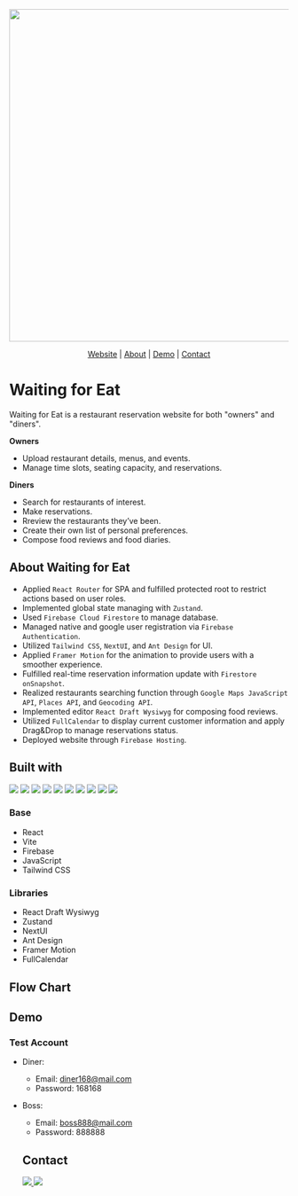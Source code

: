 <div align="center">
<img src="https://github.com/HsiaoChuanWang/Eat-Project/assets/140884229/ba2a5a80-b72b-49ae-82e9-2cdb38c96cd6" style="width:600px">
</div>
<p align="center">
 <a href="https://waiting-for-eat.web.app/">Website</a> | <a href=#waiting-for-eat>About</a> | <a href="#demo">Demo</a> | <a href="#contact">Contact</a>
</p>

# Waiting for Eat
Waiting for Eat is a restaurant reservation website for both "owners" and "diners".</br>


**Owners**
- Upload restaurant details, menus, and events.
- Manage time slots, seating capacity, and reservations.

**Diners**
- Search for restaurants of interest.
- Make reservations.
- Rreview the restaurants they’ve been.
- Create their own list of personal preferences.
- Compose food reviews and food diaries.

## About Waiting for Eat
- Applied `React Router` for SPA and fulfilled protected root to restrict actions based on user roles.
- Implemented global state managing with `Zustand`.
- Used `Firebase Cloud Firestore` to manage database.
- Managed native and google user registration via `Firebase Authentication`.
- Utilized `Tailwind CSS`, `NextUI`, and `Ant Design` for UI.
- Applied `Framer Motion` for the animation to provide users with a smoother experience.
- Fulfilled real-time reservation information update with `Firestore onSnapshot`.
- Realized restaurants searching function through `Google Maps JavaScript API`, `Places API`, and `Geocoding API`.
- Implemented editor `React Draft Wysiwyg` for composing food reviews.
- Utilized `FullCalendar` to display current customer information and apply Drag&Drop to manage reservations status.
- Deployed website through `Firebase Hosting`.

## Built with
![](https://img.shields.io/badge/React-61DAFB.svg?style=for-the-badge&logo=React&logoColor=black)
![](https://img.shields.io/badge/React%20Router-CA4245.svg?style=for-the-badge&logo=React-Router&logoColor=white)
![](https://img.shields.io/badge/Vite-646CFF.svg?style=for-the-badge&logo=Vite&logoColor=white)
![](https://img.shields.io/badge/npm-CB3837.svg?style=for-the-badge&logo=npm&logoColor=white)
![](https://img.shields.io/badge/Firebase-FFCA28.svg?style=for-the-badge&logo=Firebase&logoColor=black)
![](https://img.shields.io/badge/🐻&nbsp;zustand-black.svg?style=for-the-badge&logoColor=black)
![](https://img.shields.io/badge/Git-F05032.svg?style=for-the-badge&logo=Git&logoColor=white)
![](https://img.shields.io/badge/JavaScript-F7DF1E.svg?style=for-the-badge&logo=JavaScript&logoColor=black)
![](https://img.shields.io/badge/Tailwind%20CSS-06B6D4.svg?style=for-the-badge&logo=Tailwind-CSS&logoColor=white)
![](https://img.shields.io/badge/Google%20Maps-4285F4.svg?style=for-the-badge&logo=Google-Maps&logoColor=white)

### Base
- React
- Vite
- Firebase
- JavaScript
- Tailwind CSS

### Libraries
- React Draft Wysiwyg
- Zustand
- NextUI
- Ant Design
- Framer Motion
- FullCalendar

## Flow Chart

## Demo
### Test Account
- Diner:
    - Email: diner168@mail.com
    - Password: 168168
- Boss:
    - Email: boss888@mail.com
    - Password: 888888
 
  ## Contact
  <a href="https://www.linkedin.com/in/hsiao-chuan-wang/">
    <img src="https://img.shields.io/badge/LinkedIn-0A66C2.svg?style=for-the-badge&logo=LinkedIn&logoColor=white" />
  </a>
  <a href="mailto:j2130970@gmail.com">
    <img src="https://img.shields.io/badge/Gmail-EA4335.svg?style=for-the-badge&logo=Gmail&logoColor=white" />
  </a>
